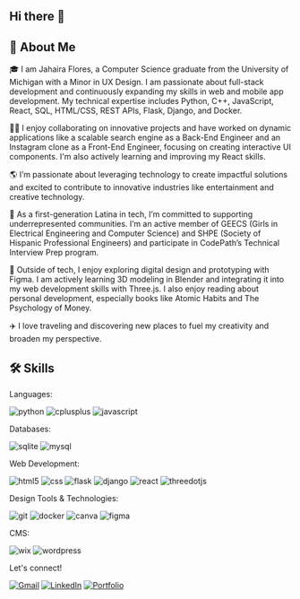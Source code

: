 ## Hi there 👋

<!--
**jflores45/jflores45** is a ✨ _special_ ✨ repository because its `README.md` (this file) appears on your GitHub profile.

Here are some ideas to get you started:

- 🔭 I’m currently working on ...
- 🌱 I’m currently learning ...
- 👯 I’m looking to collaborate on ...
- 🤔 I’m looking for help with ...
- 💬 Ask me about ...
- 📫 How to reach me: ...
- 😄 Pronouns: ...
- ⚡ Fun fact: ...
-->

## 🚀 About Me

🎓 I am Jahaira Flores, a Computer Science graduate from the University of Michigan with a Minor in UX Design. I am passionate about full-stack development and continuously expanding my skills in web and mobile app development. My technical expertise includes Python, C++, JavaScript, React, SQL, HTML/CSS, REST APIs, Flask, Django, and Docker.

👩‍💻 I enjoy collaborating on innovative projects and have worked on dynamic applications like a scalable search engine as a Back-End Engineer and an Instagram clone as a Front-End Engineer, focusing on creating interactive UI components. I'm also actively learning and improving my React skills.

🌎 I’m passionate about leveraging technology to create impactful solutions and excited to contribute to innovative industries like entertainment and creative technology.

🤝 As a first-generation Latina in tech, I’m committed to supporting underrepresented communities. I’m an active member of GEECS (Girls in Electrical Engineering and Computer Science) and SHPE (Society of Hispanic Professional Engineers) and participate in CodePath’s Technical Interview Prep program.

🎨 Outside of tech, I enjoy exploring digital design and prototyping with Figma. I am actively learning 3D modeling in Blender and integrating it into my web development skills with Three.js. I also enjoy reading about personal development, especially books like Atomic Habits and The Psychology of Money.

✈️ I love traveling and discovering new places to fuel my creativity and broaden my perspective.

## 🛠️ Skills

Languages: 

![python](https://img.shields.io/badge/python-3776AB?style=for-the-badge&logo=python&logoColor=white) ![cplusplus](https://img.shields.io/badge/C++-000000?style=for-the-badge&logo=cplusplus&logoColor=00599C) ![javascript](https://img.shields.io/badge/javascript-F7DF1E?style=for-the-badge&logo=javascript&logoColor=white)

Databases:

![sqlite](https://img.shields.io/badge/sqlite-003B57?style=for-the-badge&logo=sqlite&logoColor=white)
![mysql](https://img.shields.io/badge/mysql-4479A1?style=for-the-badge&logo=mysql&logoColor=white)

Web Development:

![html5](https://img.shields.io/badge/html5-E34F26?style=for-the-badge&logo=html5&logoColor=white) ![css](https://img.shields.io/badge/css-663399?style=for-the-badge&logo=css&logoColor=white) ![flask](https://img.shields.io/badge/flask-000000?style=for-the-badge&logo=flask&logoColor=white) ![django](https://img.shields.io/badge/django-092E20?style=for-the-badge&logo=django&logoColor=white) ![react](https://img.shields.io/badge/react-000000?style=for-the-badge&logo=react&logoColor=61DAFB) ![threedotjs](https://img.shields.io/badge/threedotjs-000000?style=for-the-badge&logo=threedotjs&logoColor=white) 

Design Tools & Technologies:

![git](https://img.shields.io/badge/git-F05032?style=for-the-badge&logo=git&logoColor=white) 
![docker](https://img.shields.io/badge/docker-2496ED?style=for-the-badge&logo=docker&logoColor=white) 
![canva](https://img.shields.io/badge/canva-00C4CC?style=for-the-badge&logo=canva&logoColor=white) 
![figma](https://img.shields.io/badge/figma-000000?style=for-the-badge&logo=figma&logoColor=white) 

CMS: 

![wix](https://img.shields.io/badge/wix-0C6EFC?style=for-the-badge&logo=wix&logoColor=white) ![wordpress](https://img.shields.io/badge/wordpress-21759B?style=for-the-badge&logo=wordpress&logoColor=white) 

Let's connect!

[![Gmail](https://img.shields.io/badge/Gmail-D14836?style=for-the-badge&logo=gmail&logoColor=white)](mailto:jahaira@umich.edu)
[![LinkedIn](https://img.shields.io/badge/LinkedIn-0077B5?style=for-the-badge&logo=linkedin&logoColor=white)](https://www.linkedin.com/in/flores-jahaira/)
[![Portfolio](https://img.shields.io/badge/Portfolio-E6526F?style=for-the-badge&logo=GitHub&logoColor=white)](https://jflores45.github.io/Portfolio/)


